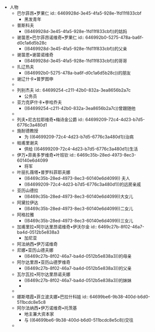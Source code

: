 - 人物
	- 巴尔菲昂•罗果仁
	  id:: 6469928d-3e45-4fa5-928e-1fd11f833cbf
		- 黑发青年
	- 普斯科夫
		- ((6469928d-3e45-4fa5-928e-1fd11f833cbf))的姑妈
	- 谢苗恩•巴尔菲昂诺维奇•罗果仁
	  id:: 646992b0-5275-478a-ba6f-d0c1a6d5b28c
		- ((6469928d-3e45-4fa5-928e-1fd11f833cbf))的父亲
	- 谢苗恩•谢苗诺维奇
		- ((6469928d-3e45-4fa5-928e-1fd11f833cbf))的哥哥
	- 扎辽热夫
		- ((646992b0-5275-478a-ba6f-d0c1a6d5b28c))的朋友
	- 谢辽什卡•普罗图申
	-
	- 列别杰夫
	  id:: 64699254-c211-42b0-832a-3ea8656b2a7c
		- 公务员
	- 亚力克萨什卡•李哈乔夫
		- ((64699254-c211-42b0-832a-3ea8656b2a7c))曾跟随他
	-
	- 列夫•尼古拉耶维奇•梅诗金公爵
	  id:: 64699209-72c4-4d23-b7d5-6776c3a480d1
	- 施耐德教授
		- 为 ((64699209-72c4-4d23-b7d5-6776c3a480d1))治病
	- 帕甫里谢夫
		- 供给 ((64699209-72c4-4d23-b7d5-6776c3a480d1))生活
	- 伊万•菲奥多罗维奇•叶班钦
	  id:: 6469c35b-28ed-4973-8ec3-60140e6d4099
		- 将军
	- 叶丽扎薇塔•普罗科菲耶夫娜
		- ((6469c35b-28ed-4973-8ec3-60140e6d4099)) 夫人
		- ((64699209-72c4-4d23-b7d5-6776c3a480d1))的远房亲戚
	- 亚历山德拉
		- ((6469c35b-28ed-4973-8ec3-60140e6d4099))大女儿
	- 阿黛拉伊达
		- ((6469c35b-28ed-4973-8ec3-60140e6d4099))二女儿
	- 阿格拉雅
		- ((6469c35b-28ed-4973-8ec3-60140e6d4099))三女儿
	- 加甫里拉•阿尔达里昂诺维奇•伊沃尔金
	  id:: 6469c27b-8f02-46a7-ba4d-0512b5e838a3
		- 加尼亚
	- 阿法纳西•伊万诺维奇
	- 尼娜•亚历山德夫娜
		- ((6469c27b-8f02-46a7-ba4d-0512b5e838a3))的母亲
	- 阿尔达里昂•亚历山德罗维奇
		- ((6469c27b-8f02-46a7-ba4d-0512b5e838a3))的父亲
	- 瓦尔瓦拉•阿尔达里昂诺夫娜
		- ((6469c27b-8f02-46a7-ba4d-0512b5e838a3))的妹妹
		-
	-
	- 娜斯塔霞•菲立波夫娜•巴拉什科娃
	  id:: 64699be6-9b38-400d-b6d0-511bcdc8e5c8
	- 阿尔法纳西•伊万诺维奇•托茨基
		- 地主兼大资本家
		- 与 ((64699be6-9b38-400d-b6d0-511bcdc8e5c8))交往
	-